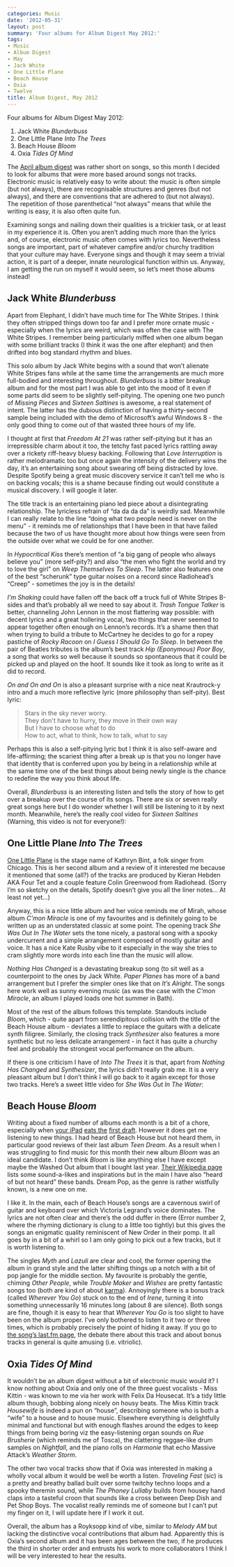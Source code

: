 ```yaml
---
categories: Music
date: '2012-05-31'
layout: post
summary: 'Four albums for Album Digest May 2012:'
tags:
- Music
- Album Digest
- May
- Jack White
- One Little Plane
- Beach House
- Oxia
- Twelve
title: Album Digest, May 2012
---
```


Four albums for Album Digest May 2012:

1. Jack White _Blunderbuss_
2. One Little Plane _Into The Trees_
3. Beach House _Bloom_
4. Oxia _Tides Of Mind_

The [April album digest](album-digest-april-2012) was rather short on songs, so this month I decided to look for albums that were more based around songs not tracks. Electronic music is relatively easy to write about: the music is often simple (but not always), there are recognisable structures and genres (but not always), and there are conventions that are adhered to (but not always). The repetition of those parenthetical “not always” means that while the writing is easy, it is also often quite fun.

Examining songs and nailing down their qualities is a trickier task, or at least in my experience it is. Often you aren’t adding much more than the lyrics and, of course, electronic music often comes with lyrics too. Nevertheless songs are important, part of whatever campfire and/or churchy tradition that your culture may have. Everyone sings and though it may seem a trivial action, it is part of a deeper, innate neurological function within us. Anyway, I am getting the run on myself it would seem, so let’s meet those albums instead!

## Jack White _Blunderbuss_

Apart from Elephant, I didn’t have much time for The White Stripes. I think they often stripped things down too far and I prefer more ornate music - especially when the lyrics are weird, which was often the case with The White Stripes. I remember being particularly miffed when one album began with some brilliant tracks (I think it was the one after elephant) and then drifted into bog standard rhythm and blues.

This solo album by Jack White begins with a sound that won’t alienate White Stripes fans while at the same time the arrangements are much more full-bodied and interesting throughout. _Blunderbuss_ is a bitter breakup album and for the most part I was able to get into the mood of it even if some parts did seem to be slightly self-pitying. The opening one two punch of _Missing Pieces_ and _Sixteen Saltines_ is awesome, a real statement of intent. The latter has the dubious distinction of having a thirty-second sample being included with the demo of Microsoft’s awful Windows 8 - the only good thing to come out of that wasted three hours of my life.

I thought at first that _Freedom At 21_ was rather self-pitying but it has an irrepressible charm about it too, the tetchy fast paced lyrics rattling away over a rickety riff-heavy bluesy backing. Following that _Love Interruption_ is rather melodramatic too but once again the intensity of the delivery wins the day, it’s an entertaining song about swearing off being distracted by love. Despite Spotify being a great music discovery service it can’t tell me who is on backing vocals; this is a shame because finding out would constitute a musical discovery. I will google it later.

The title track is an entertaining piano led piece about a disintegrating relationship. The lyricless refrain of “da da da da” is weirdly sad. Meanwhile I can really relate to the line “doing what two people need is never on the menu” - it reminds me of relationships that I have been in that have failed because the two of us have thought more about how things were seen from the outside over what we could be for one another.

In _Hypocritical Kiss_ there’s mention of “a big gang of people who always believe you” (more self-pity?) and also “the men who fight the world and try to love the girl” on _Weep Themselves To Sleep_. The latter also features one of the best “scherunk” type guitar noises on a record since Radiohead’s “Creep” - sometimes the joy is in the details!

_I’m Shaking_ could have fallen off the back off a truck full of White Stripes B-sides and that’s probably all we need to say about it. _Trash Tongue Talker_ is better, channeling John Lennon in the most flattering way possible: with decent lyrics and a great hollering vocal, two things that never seemed to appear together often enough on Lennon’s records. It’s a shame then that when trying to build a tribute to McCartney he decides to go for a ropey pastiche of _Rocky Racoon_ on _I Guess I Should Go To Sleep_. In between the pair of Beatles tributes is the album’s best track _Hip (Eponymous) Poor Boy_, a song that works so well because it sounds so spontaneous that it could be picked up and played on the hoof. It sounds like it took as long to write as it did to record.

_On and On and On_ is also a pleasant surprise with a nice neat Krautrock-y intro and a much more reflective lyric (more philosophy than self-pity). Best lyric:

> Stars in the sky never worry.  
They don't have to hurry, they move in their own way  
But I have to choose what to do  
How to act, what to think, how to talk, what to say  

Perhaps this is also a self-pitying lyric but I think it is also self-aware and life-affirming; the scariest thing after a break up is that you no longer have that identity that is conferred upon you by being in a relationship while at the same time one of the best things about being newly single is the chance to redefine the way you think about life.

Overall, _Blunderbuss_ is an interesting listen and tells the story of how to get over a breakup over the course of its songs. There are six or seven really great songs here but I do wonder whether I will still be listening to it by next month. Meanwhile, here’s the really cool video for _Sixteen Saltines_ (Warning, this video is not for everyone!):

## One Little Plane _Into The Trees_

[One Little Plane](http://en.wikipedia.org/wiki/One_Little_Plane) is the stage name of Kathryn Bint, a folk singer from Chicago. This is her second album and a review of it interested me because it mentioned that some (all?) of the tracks are produced by Kieran Hebden AKA Four Tet and a couple feature Colin Greenwood from Radiohead. (Sorry I’m so sketchy on the details, Spotify doesn’t give you all the liner notes… At least not yet…)

Anyway, this is a nice little album and her voice reminds me of Mirah, whose album _C’mon Miracle_ is one of my favourites and is definitely going to be written up as an understated classic at some point. The opening track _She Was Out In The Water_ sets the tone nicely, a pastoral song with a spooky undercurrent and a simple arrangement composed of mostly guitar and voice. It has a nice Kate Rusby vibe to it especially in the way she tries to cram slightly more words into each line than the music will allow.

_Nothing Has Changed_ is a devastating breakup song (to sit well as a counterpoint to the ones by Jack White. _Paper Planes_ has more of a band arrangement but I prefer the simpler ones like that on _It’s Alright_. The songs here work well as sunny evening music (as was the case with the  _C’mon Miracle_, an album I played loads one hot summer in Bath).

Most of the rest of the album follows this template. Standouts include _Bloom_, which - quite apart from serendipitous collision with the title of the Beach House album - deviates a little to replace the guitars with a delicate synth filigree. Similarly, the closing track _Synthesizer_ also features a more synthetic but no less delicate arrangement - in fact it has quite a churchy feel and probably the strongest vocal performance on the album.

If there is one criticism I have of _Into The Trees_ it is that, apart from _Nothing Has Changed_ and _Synthesizer_, the lyrics didn’t really grab me. It is a very pleasant album but I don’t think I will go back to it again except for those two tracks. Here’s a sweet little video for _She Was Out In The Water_:

## Beach House _Bloom_

Writing about a fixed number of albums each month is a bit of a chore, especially when [your iPad](http://twitter.com/mattischrome/status/207596998923255808) [eats the](http://twitter.com/mattischrome/status/207597858478759936) [first draft](http://twitter.com/mattischrome/status/207599854510284800). However it does get me listening to new things. I had heard of Beach House but not heard them, in particular good reviews of their last album _Teen Dream_. As a result when I was struggling to find music for this month their new album _Bloom_ was an ideal candidate. I don’t think _Bloom_ is like anything else I have except maybe the Washed Out album that I bought last year. [Their Wikipedia page](http://en.wikipedia.org/wiki/Beach_House) lists some sound-a-likes and inspirations but in the main I have also “heard of but not heard” these bands. Dream Pop, as the genre is rather wistfully known, is a new one on me.

I like it. In the main, each of Beach House’s songs are a cavernous swirl of guitar and keyboard over which Victoria Legrand’s voice dominates. The lyrics are not often clear and there’s the odd duffer in there (Error number 2, where the rhyming dictionary is clung to a little too tightly) but this gives the songs an enigmatic quality reminiscent of New Order in their pomp. It all goes by in a bit of a whirl so I am only going to pick out a few tracks, but it is worth listening to.

The singles _Myth_ and _Lazuli_ are clear and cool, the former opening the album in grand style and the latter shifting things up a notch with a bit of pop jangle for the middle section. My favourite is probably the gentle, chiming _Other People_, while _Trouble Maker_ and _Wishes_ are pretty fantastic songs too (both are kind of about [karma](http://en.wikipedia.org/wiki/Karma)). Annoyingly there is a bonus track (called _Wherever You Go_) stuck on to the end of _Irene_, turning it into something unnecessarily 16 minutes long (about 8 are silence). Both songs are fine, though it is easy to hear that _Wherever You Go_ is too slight to have been on the album proper. I’ve only bothered to listen to it two or three times, which is probably precisely the point of hiding it away. If you go to [the song’s last.fm page](http://www.last.fm/music/Beach+House/_/Irene), the debate there about this track and about bonus tracks in general is quite amusing (i.e. vitriolic).

## Oxia _Tides Of Mind_

It wouldn’t be an album digest without a bit of electronic music would it? I know nothing about Oxia and only one of the three guest vocalists - Miss Kittin - was known to me via her work with Felix Da Housecat. It’s a tidy little album though, bobbing along nicely on housy beats. The Miss Kittin track _Housewife_ is indeed a pun on “house”, describing someone who is both a “wife” to a house and to house music. Elsewhere everything is delightfully minimal and functional but with enough flashes around the edges to keep things from being boring viz the easy-listening organ sounds on _Rue Brusherie_ (which reminds me of Tosca), the clattering reggae-like drum samples on _Nightfall_, and the piano rolls on _Harmonie_ that echo Massive Attack’s _Weather Storm_.

The other two vocal tracks show that if Oxia was interested in making a wholly vocal album it would be well be worth a listen. _Traveling Fast_ (sic) is a pretty and breathy ballad built over some twitchy techno loops and a spooky theremin sound, while _The Phoney Lullaby_ builds from housey hand claps into a tasteful croon that sounds like a cross between Deep Dish and Pet Shop Boys. The vocalist really reminds me of someone but I can’t put my finger on it, I will update here if I work it out.

Overall, the album has a Royksopp kind of vibe, similar to _Melody AM_ but lacking the distinctive vocal contributions that album had. Apparently this is Oxia’s second album and it has been ages between the two, if he produces the third in shorter order and entrusts his work to more collaborators I think I will be very interested to hear the results.